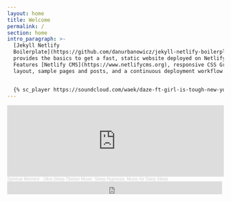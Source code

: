 ```yaml
---
layout: home
title: Welcome
permalink: /
section: home
intro_paragraph: >-
  [Jekyll Netlify
  Boilerplate](https://github.com/danurbanowicz/jekyll-netlify-boilerplate)
  provides the basics to get a fast, static website deployed on Netlify.
  Features [Netlify CMS](https://www.netlifycms.org), responsive CSS Grid
  layout, sample pages and posts, and a continuous deployment workflow.


  {% sc_player https://soundcloud.com/waek/daze-ft-girl-is-tough-new-york %}
---
```

<iframe width="100%" height="166" scrolling="no" frameborder="no" allow="autoplay" src="https://w.soundcloud.com/player/?url=https%3A//api.soundcloud.com/tracks/188446540&color=%23ff5500&auto_play=false&hide_related=false&show_comments=true&show_user=true&show_reposts=false&show_teaser=true"></iframe><div style="font-size: 10px; color: #cccccc;line-break: anywhere;word-break: normal;overflow: hidden;white-space: nowrap;text-overflow: ellipsis; font-family: Interstate,Lucida Grande,Lucida Sans Unicode,Lucida Sans,Garuda,Verdana,Tahoma,sans-serif;font-weight: 100;"><a href="https://soundcloud.com/spiritualmoment" title="Spiritual Moment" target="_blank" style="color: #cccccc; text-decoration: none;">Spiritual Moment</a> · <a href="https://soundcloud.com/spiritualmoment/ultra-sleep-meditation-music-sleep-hypnosis-music-for-deep-sleep" title="Ultra Sleep Tibetan Music: Sleep Hypnosis, Music for Deep Sleep" target="_blank" style="color: #cccccc; text-decoration: none;">Ultra Sleep Tibetan Music: Sleep Hypnosis, Music for Deep Sleep</a></div>

<iframe src="https://archive.org/embed/cd_audioslave_audioslave" width="500" height="30" frameborder="0" webkitallowfullscreen="true" mozallowfullscreen="true" allowfullscreen></iframe>